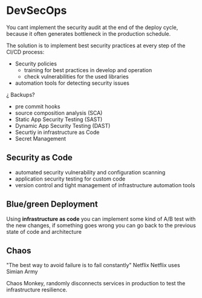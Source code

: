 # DevSecOps
You cant implement the security audit at the end of the deploy cycle, because it often generates bottleneck in the production schedule.

The solution is to implement best security practices at every step of the CI/CD process:

* Security policies
  * training for best practices in develop and operation
  * check vulnerabilities for the used libraries
* automation tools for detecting security issues

 ¿ Backups?

* pre commit hooks
* source composition analysis (SCA)
* Static App Security Testing (SAST)
* Dynamic App Security Testing (DAST)
* Securtiy in infrastructure as Code
* Secret Management

## Security as Code

* automated security vulnerability and configuration scanning
* application security testing for custom code
* version control and tight management of infrastructure automation tools


## Blue/green Deployment

Using **infrastructure as code** you can implement some kind of A/B test with the new  changes, if something goes wrong you can go back to the previous state of code and architecture


## Chaos

"The best way to avoid failure is to fail constantly" Netflix
Netflix uses Simian Army

Chaos Monkey, randomly disconnects services in production to test the infrastructure resilience.
